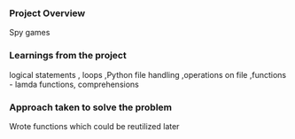 ### Project Overview

 Spy games


### Learnings from the project

 logical statements , loops ,Python file handling ,operations on file ,functions - lamda functions, comprehensions


### Approach taken to solve the problem

 Wrote functions which could be reutilized later 


